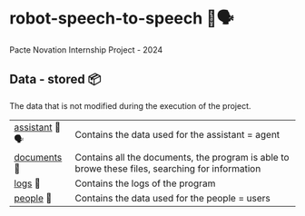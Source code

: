 # robot-speech-to-speech 🤖🗣️
Pacte Novation Internship Project - 2024

## Data - stored 📦
The data that is not modified during the execution of the project.

|     |     |
| --- | --- |
| [assistant](assistant/) 🤖🗣️ | Contains the data used for the assistant = agent |
| [documents](documents/) 📄 | Contains all the documents, the program is able to browe these files, searching for information |
| [logs](logs/) 📝 | Contains the logs of the program |
| [people](people/) 👥 | Contains the data used for the people = users |